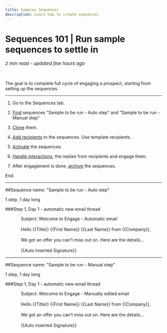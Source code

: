 ```yaml
---
title: Samples Sequences
description: Learn how to create sequences
---
```


  
# Sequences 101 | Run sample sequences to settle in

<p style="font-size:15px"><i>2 min read - updated few hours ago</i> </p>
<!-- ShareThis BEGIN -->
<div class="addthis_inline_share_toolbox"></div>
<!-- End ShareThis -->
<br>

The goal is to complete full cycle of engaging a prospect, starting from setting up the sequences.

<hr>

1. Go to the Sequences tab.

2. <a href="../Sequences/#search_a_sequence">Find</a> sequences "Sample to be run - Auto step" and "Sample to be run - Manual step"

3. <a href="../Sequences/#manage_a_sequence">Clone</a> them.

4. <a href="../Create-new-sequence/#adding_recipients_to_a_sequence">Add recipients</a> to the sequences. Use template recipients.

5. <a href="../Create-new-sequence/#activate_the_sequence">Activate</a> the sequences.

6. <a href="../Planner/">Handle interactions</a>, the replies from recipients and engage them.

7. After engagement is done, <a href="../Sequences/#archive_a_sequence">archive</a> the sequences.

End.

<hr>


##Sequence name: "Sample to be run - Auto step"


1 step, 1 day long



###Step 1, Day  1 - automatic new email thread
<p style="margin-left:10%;">
Subject: Welcome to Engage - Automatic email<br><br>
Hello &lcub;&lcub;Title&rcub;&rcub; &lcub;&lcub;First Name&rcub;&rcub; &lcub;&lcub;Last Name&rcub;&rcub; from &lcub;&lcub;Company&rcub;&rcub;,
<br><br>
We got an offer you can't miss out on. Here are the details...
<br><br>
&lcub;&lcub;Auto inserted Signature&rcub;&rcub;
</p>


<hr>

##Sequence name: "Sample to be run - Manual step"

1 step, 1 day long

###Step 1, Day  1 - automatic new email thread
<p style="margin-left:10%;">
Subject: Welcome to Engage - Manually edited email<br><br>
Hello &lcub;&lcub;Title&rcub;&rcub; &lcub;&lcub;First Name&rcub;&rcub; &lcub;&lcub;Last Name&rcub;&rcub; from &lcub;&lcub;Company&rcub;&rcub;,
<br><br>
We got an offer you can't miss out on. Here are the details...
<br><br>
&lcub;&lcub;Auto inserted Signature&rcub;&rcub;
</p>








